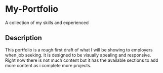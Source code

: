 # My-Portfolio
A collection of my skills and experienced 

## Description


This portfolio is a rough first draft of what I will be showing to employers when job seeking. It is designed to be visually apealing and responsive. Right now there is not much content but it has the available sections to add more content as i complete more projects. 


